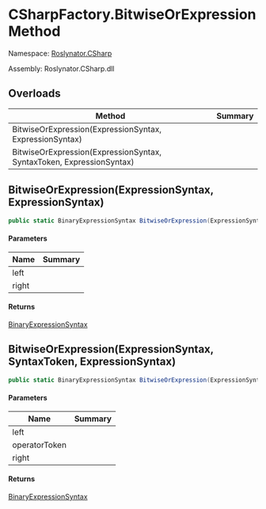 # CSharpFactory\.BitwiseOrExpression Method

Namespace: [Roslynator.CSharp](../../README.md)

Assembly: Roslynator\.CSharp\.dll

## Overloads

| Method | Summary |
| ------ | ------- |
| BitwiseOrExpression\(ExpressionSyntax, ExpressionSyntax\) | |
| BitwiseOrExpression\(ExpressionSyntax, SyntaxToken, ExpressionSyntax\) | |

## BitwiseOrExpression\(ExpressionSyntax, ExpressionSyntax\)

```csharp
public static BinaryExpressionSyntax BitwiseOrExpression(ExpressionSyntax left, ExpressionSyntax right)
```

#### Parameters

| Name | Summary |
| ---- | ------- |
| left | |
| right | |

#### Returns

[BinaryExpressionSyntax](https://docs.microsoft.com/en-us/dotnet/api/microsoft.codeanalysis.csharp.syntax.binaryexpressionsyntax)


## BitwiseOrExpression\(ExpressionSyntax, SyntaxToken, ExpressionSyntax\)

```csharp
public static BinaryExpressionSyntax BitwiseOrExpression(ExpressionSyntax left, SyntaxToken operatorToken, ExpressionSyntax right)
```

#### Parameters

| Name | Summary |
| ---- | ------- |
| left | |
| operatorToken | |
| right | |

#### Returns

[BinaryExpressionSyntax](https://docs.microsoft.com/en-us/dotnet/api/microsoft.codeanalysis.csharp.syntax.binaryexpressionsyntax)


